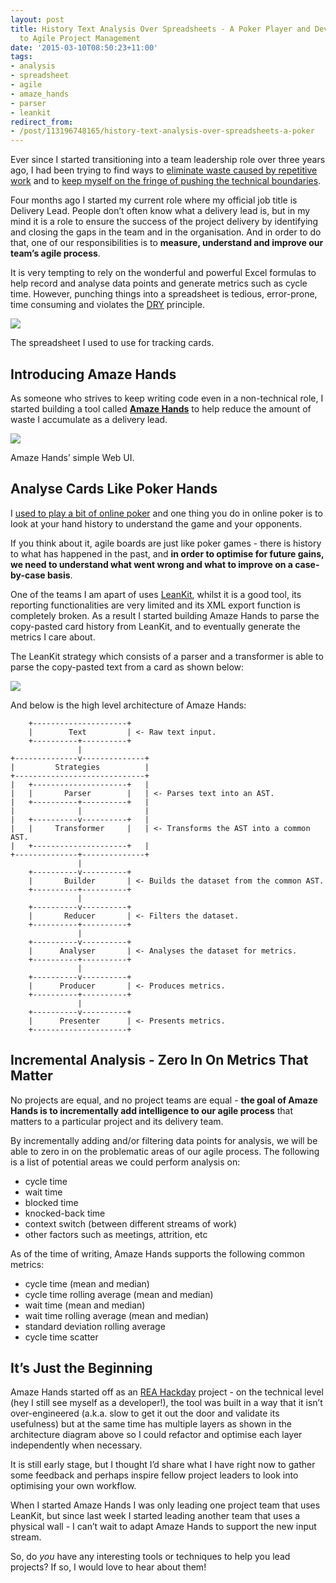 ```yaml
---
layout: post
title: History Text Analysis Over Spreadsheets - A Poker Player and Developer's Road
  to Agile Project Management
date: '2015-03-10T08:50:23+11:00'
tags:
- analysis
- spreadsheet
- agile
- amaze_hands
- parser
- leankit
redirect_from:
- /post/113196748165/history-text-analysis-over-spreadsheets-a-poker
---
```

Ever since I started transitioning into a team leadership role over three years ago, I had been trying to find ways to [eliminate waste caused by repetitive work](https://github.com/fredwu/security_guard) and to [keep myself on the fringe of pushing the technical boundaries](/blog/2013-06-27-datamappify-a-new-take-on-decoupling-domain/).

Four months ago I started my current role where my official job title is Delivery Lead. People don’t often know what a delivery lead is, but in my mind it is a role to ensure the success of the project delivery by identifying and closing the gaps in the team and in the organisation. And in order to do that, one of our responsibilities is to **measure, understand and improve our team’s agile process**.


It is very tempting to rely on the wonderful and powerful Excel formulas to help record and analyse data points and generate metrics such as cycle time. However, punching things into a spreadsheet is tedious, error-prone, time consuming and violates the [DRY](http://en.wikipedia.org/wiki/Don%27t_repeat_yourself) principle.

![](/img/posts/old/tumblr_nkwh303UV51qb7ot5o2_r1_1280.png)

The spreadsheet I used to use for tracking cards.

## Introducing Amaze Hands

As someone who strives to keep writing code even in a non-technical role, I started building a tool called **[Amaze Hands](https://github.com/fredwu/amaze_hands)** to help reduce the amount of waste I accumulate as a delivery lead.

![](/img/posts/old/tumblr_nkwh303UV51qb7ot5o3_r1_1280.png)

Amaze Hands’ simple Web UI.

## Analyse Cards Like Poker Hands

I [used to play a bit of online poker](http://www.officialpokerrankings.com/fulltiltpoker/fredwu/poker/results/951A4EB3CE854778A584E3E92B2C7B1B.html?t=2) and one thing you do in online poker is to look at your hand history to understand the game and your opponents.

If you think about it, agile boards are just like poker games - there is history to what has happened in the past, and **in order to optimise for future gains, we need to understand what went wrong and what to improve on a case-by-case basis**.

One of the teams I am apart of uses [LeanKit](http://leankit.com/), whilst it is a good tool, its reporting functionalities are very limited and its XML export function is completely broken. As a result I started building Amaze Hands to parse the copy-pasted card history from LeanKit, and to eventually generate the metrics I care about.

The LeanKit strategy which consists of a parser and a transformer is able to parse the copy-pasted text from a card as shown below:

![](/img/posts/old/tumblr_nkwh303UV51qb7ot5o1_1280.png)

And below is the high level architecture of Amaze Hands:

```
    +---------------------+
    |        Text         | <- Raw text input.
    +----------+----------+
               |
+--------------v--------------+
|         Strategies          |
+-----------------------------+
|   +---------------------+   |
|   |       Parser        |   | <- Parses text into an AST.
|   +----------+----------+   |
|              |              |
|   +----------v----------+   |
|   |     Transformer     |   | <- Transforms the AST into a common AST.
|   +---------------------+   |
+--------------+--------------+
               |
    +----------v----------+
    |       Builder       | <- Builds the dataset from the common AST.
    +----------+----------+
               |
    +----------v----------+
    |       Reducer       | <- Filters the dataset.
    +----------+----------+
               |
    +----------v----------+
    |      Analyser       | <- Analyses the dataset for metrics.
    +----------+----------+
               |
    +----------v----------+
    |      Producer       | <- Produces metrics.
    +----------+----------+
               |
    +----------v----------+
    |      Presenter      | <- Presents metrics.
    +---------------------+
```

## Incremental Analysis - Zero In On Metrics That Matter

No projects are equal, and no project teams are equal - **the goal of Amaze Hands is to incrementally add intelligence to our agile process** that matters to a particular project and its delivery team.

By incrementally adding and/or filtering data points for analysis, we will be able to zero in on the problematic areas of our agile process. The following is a list of potential areas we could perform analysis on:

- cycle time
- wait time
- blocked time
- knocked-back time
- context switch (between different streams of work)
- other factors such as meetings, attrition, etc

As of the time of writing, Amaze Hands supports the following common metrics:

- cycle time (mean and median)
- cycle time rolling average (mean and median)
- wait time (mean and median)
- wait time rolling average (mean and median)
- standard deviation rolling average
- cycle time scatter

## It’s Just the Beginning

Amaze Hands started off as an [REA Hackday](http://hackday.com.au/) project - on the technical level (hey I still see myself as a developer!), the tool was built in a way that it isn’t over-engineered (a.k.a. slow to get it out the door and validate its usefulness) but at the same time has multiple layers as shown in the architecture diagram above so I could refactor and optimise each layer independently when necessary.

It is still early stage, but I thought I’d share what I have right now to gather some feedback and perhaps inspire fellow project leaders to look into optimising your own workflow.

When I started Amaze Hands I was only leading one project team that uses LeanKit, but since last week I started leading another team that uses a physical wall - I can’t wait to adapt Amaze Hands to support the new input stream.

So, do _you_ have any interesting tools or techniques to help you lead projects? If so, I would love to hear about them!

